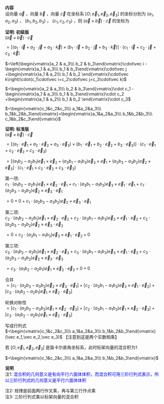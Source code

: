 **内容**  
设向量 $\vec a$ ，向量 $\vec b$ ，向量 $\vec c$ 在坐标系 $[O;\vec e_1,\vec e_2,\vec e_3]$ 的坐标分别为 $(a_1,a_2,a_3)$ ， $(b_1,b_2,b_3)$ ， $(c_1,c_2,c_3)$ ，则 $(\vec a \times \vec b)\cdot \vec c$ 的坐标为  
  
**证明: 初级版**  
$(\vec a \times \vec b)\cdot \vec c$  
  
$=[(a_1\cdot\vec i+a_2\cdot\vec j+a_3\cdot\vec k)\times(b_1\cdot\vec i+b_2\cdot\vec j+b_3\cdot\vec k)]\cdot(c_1\cdot\vec i+c_2\cdot\vec j+c_3\cdot\vec k)$  
  
$=\left(\begin{vmatrix}a_2 & a_3\\\ b_2 & b_3\end{vmatrix}\cdot\vec i  
-\begin{vmatrix}a_1 & a_3\\\ b_1 & b_3\end{vmatrix}\cdot\vec j  
+\begin{vmatrix}a_1 & a_2\\\ b_1 & b_2 \end{vmatrix}\cdot\vec k\right)\cdot(c_1\cdot\vec i+c_2\cdot\vec j+c_3\cdot\vec k)$  
  
$=\begin{vmatrix}a_2 & a_3\\\ b_2 & b_3\end{vmatrix}\cdot c_1  
-\begin{vmatrix}a_1 & a_3\\\ b_1 & b_3\end{vmatrix}\cdot c_2  
+\begin{vmatrix}a_1 & a_2\\\ b_1 & b_2 \end{vmatrix}\cdot c_3$  
  
$=\begin{vmatrix}c_1&c_2&c_3\\\ a_1&a_2&a_3\\\ b_1&b_2&b_3\end{vmatrix}=\begin{vmatrix}a_1&a_2&a_3\\\ b_1&b_2&b_3\\\ c_1&b_2&c_3\end{vmatrix}$  
  
**证明: 标准版**  
$(\vec a \times \vec b)\cdot \vec c$  
  
$=[(a_1\cdot\vec e_1+a_2\cdot\vec e_2+a_3\cdot\vec e_3)\times(b_1\cdot\vec e_1+b_2\cdot\vec e_2+b_3\cdot\vec e_3)]\cdot(c_1\cdot\vec e_1+c_2\cdot\vec e_2+c_3\cdot\vec e_3)$  
  
$=[(a_1b_2-a_2b_1)\vec e_1\times\vec e_2+(a_3b_1-a_1b_3)\vec e_3\times\vec e_1+(a_2b_3-a_3b_2)\vec e_2\times\vec e_3]\cdot(c_1\cdot\vec e_1+c_2\cdot\vec e_2+c_3\cdot\vec e_3)$  
  
第一项:  
$c_1\cdot(a_1b_2-a_2b_1)\vec e_1\times \vec e_2\cdot\vec e_1+c_1\cdot(a_3b_1-a_1b_3)\vec e_3\times\vec e_1\cdot\vec e_1+c_1\cdot(a_2b_3-a_3b_2)\vec e_2\times \vec e_3\cdot\vec e_1$  
  
$=0+0+c_1\cdot(a_2b_3-a_3b_2)\vec e_2\times \vec e_3\cdot\vec e_1$  
  
第二项:  
$c_2\cdot(a_1b_2-a_2b_1)\vec e_1\times \vec e_2\cdot\vec e_2+c_2\cdot(a_3b_1-a_1b_3)\vec e_3\times \vec e_1\cdot\vec e_2+c_2\cdot(a_2b_3-a_3b_2)\vec e_2\times\vec e_3\cdot\vec e_2$  
  
$=0+c_2\cdot(a_3b_1-a_1b_3)\vec e_3\times \vec e_1\cdot\vec e_2+0$  
  
第三项:  
$c_3\cdot(a_1b_2-a_2b_1)\vec e_1\times\vec e_2\cdot\vec e_3+c_3\cdot(a_3b_1-a_1b_3)\vec e_3\times\vec e_1\cdot\vec e_3+c_3\cdot(a_2b_3-a_3b_2)\vec e_2\times\vec e_3\cdot\vec e_3$  
  
$=c_3\cdot(a_1b_2-a_2b_1)\vec e_1\times\vec e_2\cdot\vec e_3+0+0$  
  
合并  
$=[c_1\cdot(a_2b_3-a_3b_2)\vec e_2\times \vec e_3\cdot\vec e_1]+[c_2\cdot(a_3b_1-a_1b_3)\vec e_3\times \vec e_1\cdot\vec e_2]+[c_3\cdot(a_1b_2-a_2b_1)\vec e_1\times\vec e_2\cdot\vec e_3]$  
  
轮换对称性  
$=[c_1\cdot(a_2b_3-a_3b_2)\vec e_1\times \vec e_2\cdot\vec e_3]+[c_2\cdot(a_3b_1-a_1b_3)\vec e_1\times \vec e_2\cdot\vec e_3]+[c_3\cdot(a_1b_2-a_2b_1)\vec e_1\times \vec e_2\cdot\vec e_3]$  
  
写成行列式  
$=\begin{vmatrix}c_1&c_2&c_3\\\ a_1&a_2&a_3\\\ b_1&b_2&b_3\end{vmatrix}(\vec e_1,\vec e_2,\vec e_3)$  【注意到这是两个实数相乘】  
  
若 $[O;\vec e_1,\vec e_2,\vec e_3]$ 是笛卡尔直角坐标系，此时标架向量的混合积为1  
  
$=\begin{vmatrix}c_1&c_2&c_3\\\ a_1&a_2&a_3\\\ b_1&b_2&b_3\end{vmatrix}$  
  
  
**说明**  
注1: <font color=blue>混合积的几何意义是有向平行六面体体积，而混合积可用三阶行列式表示，所以三阶行列式的几何意义是平行六面体体积</font>  
  
注2: 规律是前面两行作叉乘，再与第三行作点乘  
注3: 三阶行列式乘以标架向量的混合积  
